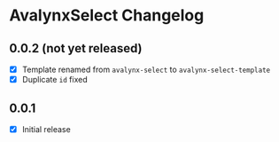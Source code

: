 # AvalynxSelect Changelog

## 0.0.2 (not yet released)
- [x] Template renamed from `avalynx-select` to `avalynx-select-template`
- [x] Duplicate `id` fixed

## 0.0.1
- [x] Initial release
